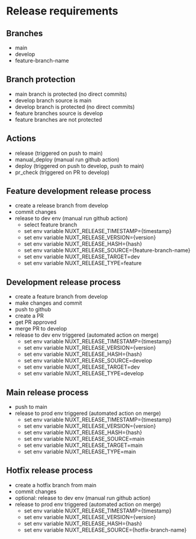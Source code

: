 # Release requirements

## Branches
- main
- develop
- feature-branch-name

## Branch protection
- main branch is protected (no direct commits)
- develop branch source is main
- develop branch is protected (no direct commits)
- feature branches source is develop
- feature branches are not protected

## Actions
- release (triggered on push to main)
- manual_deploy (manual run github action)
- deploy (triggered on push to develop, push to main)
- pr_check (triggered on PR to develop)

## Feature development release process
- create a release branch from develop
- commit changes
- release to dev env (manual run github action)
  - select feature branch
  - set env variable NUXT_RELEASE_TIMESTAMP={timestamp}
  - set env variable NUXT_RELEASE_VERSION={version}
  - set env variable NUXT_RELEASE_HASH={hash}
  - set env variable NUXT_RELEASE_SOURCE={feature-branch-name}
  - set env variable NUXT_RELEASE_TARGET=dev
  - set env variable NUXT_RELEASE_TYPE=feature

## Development release process
- create a feature branch from develop
- make changes and commit
- push to github
- create a PR
- get PR approved
- merge PR to develop
- release to dev env triggered (automated action on merge)
  - set env variable NUXT_RELEASE_TIMESTAMP={timestamp}
  - set env variable NUXT_RELEASE_VERSION={version}
  - set env variable NUXT_RELEASE_HASH={hash}
  - set env variable NUXT_RELEASE_SOURCE=develop
  - set env variable NUXT_RELEASE_TARGET=dev
  - set env variable NUXT_RELEASE_TYPE=develop

## Main release process
- push to main
- release to prod env triggered (automated action on merge)
  - set env variable NUXT_RELEASE_TIMESTAMP={timestamp}
  - set env variable NUXT_RELEASE_VERSION={version}
  - set env variable NUXT_RELEASE_HASH={hash}
  - set env variable NUXT_RELEASE_SOURCE=main
  - set env variable NUXT_RELEASE_TARGET=main
  - set env variable NUXT_RELEASE_TYPE=main

## Hotfix release process
- create a hotfix branch from main
- commit changes
- optional: release to dev env (manual run github action)
- release to prod env triggered (automated action on merge)
  - set env variable NUXT_RELEASE_TIMESTAMP={timestamp}
  - set env variable NUXT_RELEASE_VERSION={version}
  - set env variable NUXT_RELEASE_HASH={hash}
  - set env variable NUXT_RELEASE_SOURCE={hotfix-branch-name}

